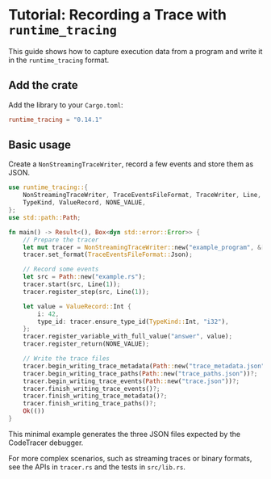 # Tutorial: Recording a Trace with `runtime_tracing`

This guide shows how to capture execution data from a program and write it in the
`runtime_tracing` format.

## Add the crate

Add the library to your `Cargo.toml`:

```toml
runtime_tracing = "0.14.1"
```

## Basic usage

Create a `NonStreamingTraceWriter`, record a few events and store them as JSON.

```rust
use runtime_tracing::{
    NonStreamingTraceWriter, TraceEventsFileFormat, TraceWriter, Line,
    TypeKind, ValueRecord, NONE_VALUE,
};
use std::path::Path;

fn main() -> Result<(), Box<dyn std::error::Error>> {
    // Prepare the tracer
    let mut tracer = NonStreamingTraceWriter::new("example_program", &[]);
    tracer.set_format(TraceEventsFileFormat::Json);

    // Record some events
    let src = Path::new("example.rs");
    tracer.start(src, Line(1));
    tracer.register_step(src, Line(1));

    let value = ValueRecord::Int {
        i: 42,
        type_id: tracer.ensure_type_id(TypeKind::Int, "i32"),
    };
    tracer.register_variable_with_full_value("answer", value);
    tracer.register_return(NONE_VALUE);

    // Write the trace files
    tracer.begin_writing_trace_metadata(Path::new("trace_metadata.json"))?;
    tracer.begin_writing_trace_paths(Path::new("trace_paths.json"))?;
    tracer.begin_writing_trace_events(Path::new("trace.json"))?;
    tracer.finish_writing_trace_events()?;
    tracer.finish_writing_trace_metadata()?;
    tracer.finish_writing_trace_paths()?;
    Ok(())
}
```

This minimal example generates the three JSON files expected by the
CodeTracer debugger.

For more complex scenarios, such as streaming traces or binary formats,
see the APIs in `tracer.rs` and the tests in `src/lib.rs`.
